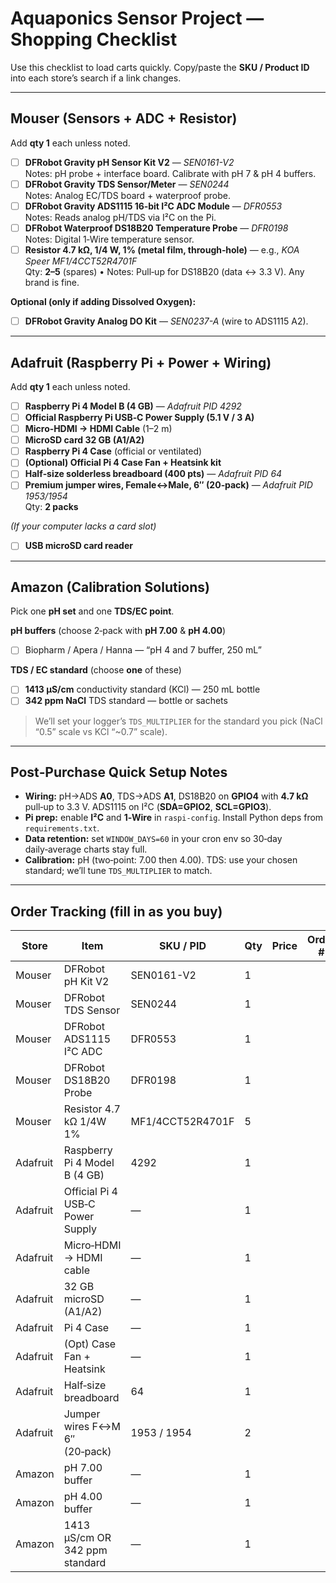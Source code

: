 # Aquaponics Sensor Project — Shopping Checklist

Use this checklist to load carts quickly. Copy/paste the **SKU / Product ID** into each store’s search if a link changes.

---

## Mouser (Sensors + ADC + Resistor)
Add **qty 1** each unless noted.

- [ ] **DFRobot Gravity pH Sensor Kit V2** — *SEN0161-V2*  
      Notes: pH probe + interface board. Calibrate with pH 7 & pH 4 buffers.
- [ ] **DFRobot Gravity TDS Sensor/Meter** — *SEN0244*  
      Notes: Analog EC/TDS board + waterproof probe.
- [ ] **DFRobot Gravity ADS1115 16‑bit I²C ADC Module** — *DFR0553*  
      Notes: Reads analog pH/TDS via I²C on the Pi.
- [ ] **DFRobot Waterproof DS18B20 Temperature Probe** — *DFR0198*  
      Notes: Digital 1‑Wire temperature sensor.
- [ ] **Resistor 4.7 kΩ, 1/4 W, 1% (metal film, through‑hole)** — e.g., *KOA Speer MF1/4CCT52R4701F*  
      Qty: **2–5** (spares) • Notes: Pull‑up for DS18B20 (data ↔ 3.3 V). Any brand is fine.

**Optional (only if adding Dissolved Oxygen):**  
- [ ] **DFRobot Gravity Analog DO Kit** — *SEN0237-A* (wire to ADS1115 A2).

---

## Adafruit (Raspberry Pi + Power + Wiring)
Add **qty 1** each unless noted.

- [ ] **Raspberry Pi 4 Model B (4 GB)** — *Adafruit PID 4292*
- [ ] **Official Raspberry Pi USB‑C Power Supply (5.1 V / 3 A)**
- [ ] **Micro‑HDMI → HDMI Cable** (1–2 m)
- [ ] **MicroSD card 32 GB (A1/A2)**
- [ ] **Raspberry Pi 4 Case** (official or ventilated)
- [ ] **(Optional) Official Pi 4 Case Fan + Heatsink kit**
- [ ] **Half‑size solderless breadboard (400 pts)** — *Adafruit PID 64*
- [ ] **Premium jumper wires, Female↔Male, 6″ (20‑pack)** — *Adafruit PID 1953/1954*  
      Qty: **2 packs**

*(If your computer lacks a card slot)*  
- [ ] **USB microSD card reader**

---

## Amazon (Calibration Solutions)
Pick one **pH set** and one **TDS/EC point**.

**pH buffers** (choose 2‑pack with **pH 7.00** & **pH 4.00**)  
- [ ] Biopharm / Apera / Hanna — “pH 4 and 7 buffer, 250 mL”

**TDS / EC standard** (choose **one** of these)  
- [ ] **1413 µS/cm** conductivity standard (KCl) — 250 mL bottle  
- [ ] **342 ppm NaCl** TDS standard — bottle or sachets

> We’ll set your logger’s `TDS_MULTIPLIER` for the standard you pick (NaCl “0.5” scale vs KCl “~0.7” scale).

---

## Post‑Purchase Quick Setup Notes

- **Wiring:** pH→ADS **A0**, TDS→ADS **A1**, DS18B20 on **GPIO4** with **4.7 kΩ** pull‑up to 3.3 V. ADS1115 on I²C (**SDA=GPIO2**, **SCL=GPIO3**).
- **Pi prep:** enable **I²C** and **1‑Wire** in `raspi-config`. Install Python deps from `requirements.txt`.
- **Data retention:** set `WINDOW_DAYS=60` in your cron env so 30‑day daily‑average charts stay full.
- **Calibration:** pH (two‑point: 7.00 then 4.00). TDS: use your chosen standard; we’ll tune `TDS_MULTIPLIER` to match.

---

## Order Tracking (fill in as you buy)

| Store   | Item                                   | SKU / PID            | Qty | Price | Order # | Status |
|---------|----------------------------------------|----------------------|-----|-------|---------|--------|
| Mouser  | DFRobot pH Kit V2                      | SEN0161-V2           | 1   |       |         |        |
| Mouser  | DFRobot TDS Sensor                     | SEN0244              | 1   |       |         |        |
| Mouser  | DFRobot ADS1115 I²C ADC                | DFR0553              | 1   |       |         |        |
| Mouser  | DFRobot DS18B20 Probe                  | DFR0198              | 1   |       |         |        |
| Mouser  | Resistor 4.7 kΩ 1/4W 1%                | MF1/4CCT52R4701F     | 5   |       |         |        |
| Adafruit| Raspberry Pi 4 Model B (4 GB)          | 4292                 | 1   |       |         |        |
| Adafruit| Official Pi 4 USB‑C Power Supply       | —                    | 1   |       |         |        |
| Adafruit| Micro‑HDMI → HDMI cable                | —                    | 1   |       |         |        |
| Adafruit| 32 GB microSD (A1/A2)                  | —                    | 1   |       |         |        |
| Adafruit| Pi 4 Case                              | —                    | 1   |       |         |        |
| Adafruit| (Opt) Case Fan + Heatsink              | —                    | 1   |       |         |        |
| Adafruit| Half‑size breadboard                   | 64                   | 1   |       |         |        |
| Adafruit| Jumper wires F↔M 6″ (20‑pack)          | 1953 / 1954          | 2   |       |         |        |
| Amazon  | pH 7.00 buffer                         | —                    | 1   |       |         |        |
| Amazon  | pH 4.00 buffer                         | —                    | 1   |       |         |        |
| Amazon  | 1413 µS/cm OR 342 ppm standard         | —                    | 1   |       |         |        |

